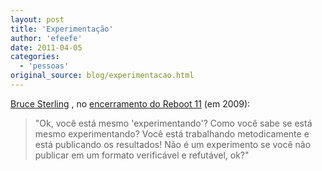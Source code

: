 ```yaml
---
layout: post
title: 'Experimentação'
author: 'efeefe'
date: 2011-04-05
categories:
  - 'pessoas'
original_source: blog/experimentacao.html
---
```


[Bruce Sterling](http://twitter.com/bruces) , no [encerramento do Reboot 11](http://video.reboot.dk/video/486788/bruce-sterling-reboot-11) (em 2009):

> \"Ok, você está mesmo \'experimentando\'? Como você sabe se está mesmo experimentando? Você está trabalhando metodicamente e está publicando os resultados! Não é um experimento se você não publicar em um formato verificável e refutável, ok?\"
